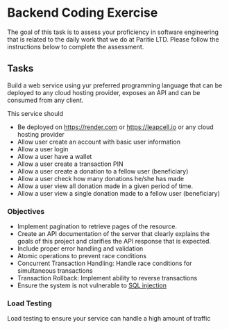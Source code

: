 # Backend Coding Exercise

The goal of this task is to assess your proficiency in software engineering that is related to the daily work that we do at Paritie LTD. Please follow the instructions below to complete the assessment.

## Tasks

Build a web service using yur preferred programming language that can be deployed to any cloud hosting provider, exposes an API and can be consumed from any client.

This service should

- Be deployed on https://render.com or https://leapcell.io or any cloud hosting provider
- Allow user create an account with basic user information
- Allow a user login
- Allow a user have a wallet
- Allow a user create a transaction PIN
- Allow a user create a donation to a fellow user (beneficiary)
- Allow a user check how many donations he/she has made
- Allow a user view all donation made in a given period of time.
- Allow a user view a single donation made to a fellow user (beneficiary)

### Objectives

- Implement pagination to retrieve pages of the resource.
- Create an API documentation of the server that clearly explains the goals of this project and clarifies the API response that is expected.
- Include proper error handling and validation
- Atomic operations to prevent race conditions
- Concurrent Transaction Handling: Handle race conditions for simultaneous transactions
- Transaction Rollback: Implement ability to reverse transactions
- Ensure the system is not vulnerable to [SQL injection](https://www.owasp.org/index.php/SQL_Injection)

### Load Testing

Load testing to ensure your service can handle a high amount of traffic
